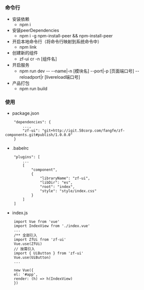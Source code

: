 ### 命令行
* 安装依赖
  * npm i
* 安装peerDependencies
  * npm i -g npm-install-peer && npm-install-peer
* 开启本地命令行（将命令行映射到系统命令中）
  * npm link
* 创建新的组件
  * zf-ui cr -n [组件名]
* 开启服务
  * npm run dev -- --name|-n [模块名] --port|-p [页面端口号] --reloadport|r [livereload端口号] 
* 产品打包 
  * npm run build
  
### 使用
* package.json
```
    "dependencies": {
        ...,
        "zf-ui": "git+http://igit.58corp.com/fangfe/zf-components.git#publish/1.0.0.0"
    }
``` 
* .babelrc
```
    "plugins": [
        ...
        [
            "component",
            {
                "libraryName": "zf-ui",
                "libDir": "es",
                "root": "index",
                "style": "style/index.css"
            }
        ]
    ]
``` 
* index.js

```
    import Vue from 'vue'
    import IndexView from './index.vue'
    ...
    /** 全部引入
    import ZfUi from 'zf-ui'
    Vue.use(ZfUi)
    // 按需引入
    import { UiButton } from 'zf-ui'
    Vue.use(UiButton)
    ...

    new Vue({
    el: '#app',
    render: (h) => h(IndexView)
    })
```
